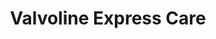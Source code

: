 ---
title: "Valvoline Express Care"
url: /erie/valvoline-express-care-west-26th-street/
shop: car repair
---
